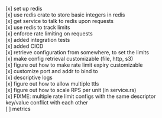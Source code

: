 [x] set up redis  
[x] use redis crate to store basic integers in redis  
[x] get service to talk to redis upon requests  
[x] use redis to track limits  
[x] enforce rate limiting on requests  
[x] added integration tests  
[x] added CICD  
[x] retrieve configuration from somewhere, to set the limits  
[x] make config retrieval customizable (file, http, s3)  
[x] figure out how to make rate limit expiry customizable  
[x] customize port and addr to bind to  
[x] descriptive logs  
[x] figure out how to allow multiple ttls  
[x] figure out how to scale RPS per unit (in service.rs)  
[x] FIXME: multiple rate limit configs with the same descriptor  
    key/value conflict with each other  
[ ] metrics  
